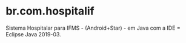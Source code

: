 # br.com.hospitalif
Sistema Hospitalar para IFMS - (Android+Star) - em Java com a IDE = Eclipse Java 2019-03. 
